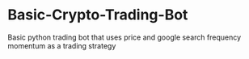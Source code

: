 # Basic-Crypto-Trading-Bot
Basic python trading bot that uses price and google search frequency momentum as a trading strategy

